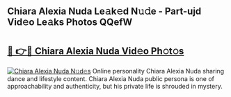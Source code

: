 ## Chiara Alexia Nuda Le𝚊k𝚎d N𝚞𝚍e - Part-ujd Vid𝚎o Le𝚊ks Photos QQefW

# <h2><a href="http://fbbtz0.evod.top/?m=Chiara+Alexia+Nuda">🔗 👉🔴 Chiara Alexia Nuda Vid𝚎o Ph𝚘t𝚘s</a></h2>

[![Chiara Alexia Nuda N𝚞d𝚎s](https://i.imgur.com/8V9OHl7.gif)](http://fbbtz0.evod.top/?m=Chiara+Alexia+Nuda)
Online personality Chiara Alexia Nuda sharing dance and lifestyle content. Chiara Alexia Nuda public persona is one of approachability and authenticity, but his private life is shrouded in mystery. 
